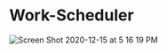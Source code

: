 # Work-Scheduler

![Screen Shot 2020-12-15 at 5 16 19 PM](https://user-images.githubusercontent.com/70487513/102294966-61f2d000-3f18-11eb-90cf-806240d41aee.png)
